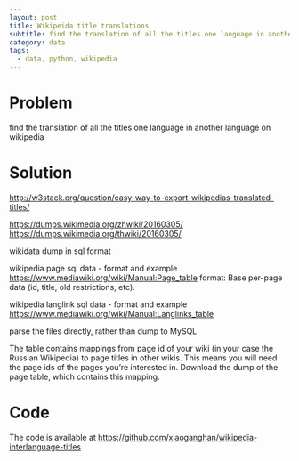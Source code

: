 ```yaml
---
layout: post
title: Wikipeida title translations
subtitle: find the translation of all the titles one language in another language on wikipedia
category: data
tags:
  - data, python, wikipedia
---
```


# Problem

find the translation of all the titles one language in another language on wikipedia

# Solution

http://w3stack.org/question/easy-way-to-export-wikipedias-translated-titles/

https://dumps.wikimedia.org/zhwiki/20160305/
https://dumps.wikimedia.org/thwiki/20160305/

wikidata dump in sql format

wikipedia page sql data - format and example
https://www.mediawiki.org/wiki/Manual:Page_table
format: Base per-page data (id, title, old restrictions, etc).

wikipedia langlink sql data - format and example
https://www.mediawiki.org/wiki/Manual:Langlinks_table

parse the files directly, rather than dump to MySQL


The table contains mappings from page id of your wiki (in your case the Russian Wikipedia) to page titles in other wikis. This means you will need the page ids of the pages you’re interested in. Download the dump of the page table, which contains this mapping.

# Code

The code is available at https://github.com/xiaoganghan/wikipedia-interlanguage-titles
